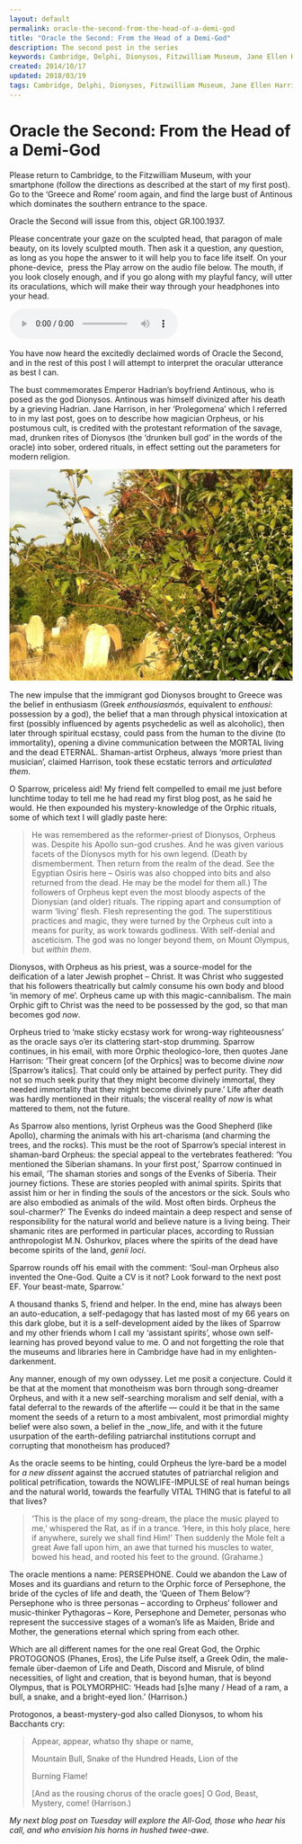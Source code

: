 ```yaml
---
layout: default
permalink: oracle-the-second-from-the-head-of-a-demi-god
title: "Oracle the Second: From the Head of a Demi-God"
description: The second post in the series
keywords: Cambridge, Delphi, Dionysos, Fitzwilliam Museum, Jane Ellen Harrison, music, oracle, Orpheus, shamanism
created: 2014/10/17
updated: 2018/03/19
tags: Cambridge, Delphi, Dionysos, Fitzwilliam Museum, Jane Ellen Harrison, music, oracle, Orpheus, shamanism
---
```


Oracle the Second: From the Head of a Demi-God
==============================================

Please return to Cambridge, to the Fitzwilliam Museum, with your smartphone (follow the directions as described at the 
start of my first post). Go to the ‘Greece and Rome’ room again, and find the large bust of Antinous which dominates the 
southern entrance to the space.

Oracle the Second will issue from this, object GR.100.1937.

Please concentrate your gaze on the sculpted head, that paragon of male beauty, on its lovely sculpted mouth. Then ask 
it a question, any question, as long as you hope the answer to it will help you to face life itself. On your phone-device, 
press the Play arrow on the audio file below. The mouth, if you look closely enough, and if you go along with my playful 
fancy, will utter its oraculations, which will make their way through your headphones into your head.

<audio controls="controls">
    <source type="audio/mpeg" src="uploads/2017/07/Two.mp3" />
     [uploads/2017/07/Two.mp3](uploads/2017/07/Two.mp3)
</audio>


You have now heard the excitedly declaimed words of Oracle the Second, and in the rest of this post I will attempt to 
interpret the oracular utterance as best I can.

The bust commemorates Emperor Hadrian’s boyfriend Antinous, who is posed as the god Dionysos. Antinous was himself 
divinized after his death by a grieving Hadrian. Jane Harrison, in her ‘Prolegomena’ which I referred to in my last post, 
goes on to describe how magician Orpheus, or his postumous cult, is credited with the protestant reformation of the savage, 
mad, drunken rites of Dionysos (the ‘drunken bull god’ in the words of the oracle) into sober, ordered rituals, in effect 
setting out the parameters for modern religion.

[![](uploads/2018/03/IMG_0554-1024x765.jpg)](uploads/2018/03/IMG_0554.jpg)

The new impulse that the immigrant god Dionysos brought to Greece was the belief in enthusiasm (Greek _enthousiasmós_, 
equivalent to _enthousí_: possession by a god), the belief that a man through physical intoxication at first (possibly 
influenced by agents psychedelic as well as alcoholic), then later through spiritual ecstasy, could pass from the human 
to the divine (to immortality), opening a divine communication between the MORTAL living and the dead ETERNAL. 
Shaman-artist Orpheus, always ‘more priest than musician’, claimed Harrison, took these ecstatic terrors and _articulated them_.

O Sparrow, priceless aid! My friend felt compelled to email me just before lunchtime today to tell me he had read my 
first blog post, as he said he would. He then expounded his mystery-knowledge of the Orphic rituals, some of which text 
I will gladly paste here:

> He was remembered as the reformer-priest of Dionysos, Orpheus was. Despite his Apollo sun-god crushes. And he was given 
various facets of the Dionysos myth for his own legend. (Death by dismemberment. Then return from the realm of the dead. 
See the Egyptian Osiris here – Osiris was also chopped into bits and also returned from the dead. He may be the model 
for them all.) The followers of Orpheus kept even the most bloody aspects of the Dionysian (and older) rituals. The ripping 
apart and consumption of warm ‘living’ flesh. Flesh representing the god. The superstitious practices and magic, they 
were turned by the Orpheus cult into a means for purity, as work towards godliness. With self-denial and asceticism. 
The god was no longer beyond them, on Mount Olympus, but _within them_.

Dionysos, with Orpheus as his priest, was a source-model for the deification of a later Jewish prophet – Christ. It was 
Christ who suggested that his followers theatrically but calmly consume his own body and blood ‘in memory of me’. Orpheus 
came up with this magic-cannibalism. The main Orphic gift to Christ was the need to be possessed by the god, so that man 
becomes god _now_.

Orpheus tried to ‘make sticky ecstasy work for wrong-way righteousness’ as the oracle says o’er its clattering start-stop 
drumming. Sparrow continues, in his email, with more Orphic theologico-lore, then quotes Jane Harrison: ‘Their great concern 
\[of the Orphics\] was to become divine _now_ \[Sparrow’s italics\]. That could only be attained by perfect purity. They 
did not so much seek purity that they might become divinely immortal, they needed immortality that they might become 
divinely pure.’ Life after death was hardly mentioned in their rituals; the visceral reality of _now_ is what mattered 
to them, not the future.

As Sparrow also mentions, lyrist Orpheus was the Good Shepherd (like Apollo), charming the animals with his art-charisma 
(and charming the trees, and the rocks). This must be the root of Sparrow’s special interest in shaman-bard Orpheus: 
the special appeal to the vertebrates feathered: ‘You mentioned the Siberian shamans. In your first post,’ Sparrow continued 
in his email, ‘The shaman stories and songs of the Evenks of Siberia. Their journey fictions. These are stories peopled 
with animal spirits. Spirits that assist him or her in finding the souls of the ancestors or the sick. Souls who are also 
embodied as animals of the wild. Most often birds. Orpheus the soul-charmer?’ The Evenks do indeed maintain a deep respect 
and sense of responsibility for the natural world and believe nature is a living being. Their shamanic rites are performed 
in particular places, according to Russian anthropologist M.N. Oshurkov, places where the spirits of the dead have become 
spirits of the land, _genii loci_.

Sparrow rounds off his email with the comment: ‘Soul-man Orpheus also invented the One-God. Quite a CV is it not? Look 
forward to the next post EF. Your beast-mate, Sparrow.’

A thousand thanks S, friend and helper. In the end, mine has always been an auto-education, a self-pedagogy that has lasted 
most of my 66 years on this dark globe, but it is a self-development aided by the likes of Sparrow and my other friends 
whom I call my ‘assistant spirits’, whose own self-learning has proved beyond value to me. O and not forgetting the role 
that the museums and libraries here in Cambridge have had in my enlighten-darkenment.

Any manner, enough of my own odyssey. Let me posit a conjecture. Could it be that at the moment that monotheism was born 
through song-dreamer Orpheus, and with it a new self-searching moralism and self denial, with a fatal deferral to the 
rewards of the afterlife — could it be that in the same moment the seeds of a return to a most ambivalent, most primordial 
mighty belief were also sown, a belief in the _now_life, and with it the future usurpation of the earth-defiling patriarchal 
institutions corrupt and corrupting that monotheism has produced?

As the oracle seems to be hinting, could Orpheus the lyre-bard be a model for _a new dissent_ against the accrued statutes 
of patriarchal religion and political petrification, towards the NOWLIFE-IMPULSE of real human beings and the natural world, 
towards the fearfully VITAL THING that is fateful to all that lives?

> ‘This is the place of my song-dream, the place the music played to me,’ whispered the Rat, as if in a trance. ‘Here, 
in this holy place, here if anywhere, surely we shall find Him!’ Then suddenly the Mole felt a great Awe fall upon him, 
an awe that turned his muscles to water, bowed his head, and rooted his feet to the ground. (Grahame.)

The oracle mentions a name: PERSEPHONE. Could we abandon the Law of Moses and its guardians and return to the Orphic 
force of Persephone, the bride of the cycles of life and death, the ‘Queen of Them Below’? Persephone who is three 
personas – according to Orpheus’ follower and music-thinker Pythagoras – Kore, Persephone and Demeter, personas who 
represent the successive stages of a woman’s life as Maiden, Bride and Mother, the generations eternal which spring from 
each other.

Which are all different names for the one real Great God, the Orphic PROTOGONOS (Phanes, Eros), the Life Pulse itself, 
a Greek Odin, the male-female über-daemon of Life and Death, Discord and Misrule, of blind necessities, of light and 
creation, that is beyond human, that is beyond Olympus, that is POLYMORPHIC: ‘Heads had \[s\]he many / Head of a ram, 
a bull, a snake, and a bright-eyed lion.’ (Harrison.)

Protogonos, a beast-mystery-god also called Dionysos, to whom his Bacchants cry:

> Appear, appear, whatso thy shape or name,
> 
> Mountain Bull, Snake of the Hundred Heads, Lion of the
> 
> Burning Flame!
> 
> \[And as the rousing chorus of the oracle goes\] O God, Beast, Mystery, come! (Harrison.)

_My next blog post on Tuesday will explore the All-God, those who hear his call, and who envision his horns in hushed
 twee-awe._
